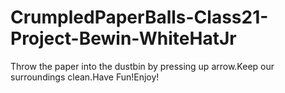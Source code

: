 # CrumpledPaperBalls-Class21-Project-Bewin-WhiteHatJr
Throw the paper into the dustbin by pressing up arrow.Keep our surroundings clean.Have Fun!Enjoy!

